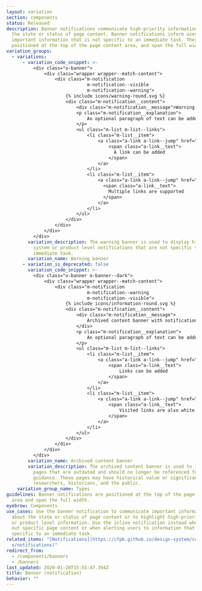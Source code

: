 ```yaml
---
layout: variation
section: components
status: Released
description: Banner notifications communicate high-priority information about
  the state or status of page content. Banner notifications inform users of
  important information that is not specific to an immediate task. They are
  positioned at the top of the page content area, and span the full width.
variation_groups:
  - variations:
      - variation_code_snippet: >-
          <div class="o-banner">
              <div class="wrapper wrapper--match-content">
                  <div class="m-notification
                              m-notification--visible
                              m-notification--warning">
                      {% include icons/warning-round.svg %}
                      <div class="m-notification__content">
                          <div class="m-notification__message">Warning banner with a notification</div>
                          <p class="m-notification__explanation">
                              An optional paragraph of text can be added to explain the purpose of the warning banner.
                          </p>
                          <ul class="m-list m-list--links">
                              <li class="m-list__item">
                                  <a class="a-link a-link--jump" href="#">
                                      <span class="a-link__text">
                                        A link can be added
                                      </span>
                                  </a>
                              </li>
                              <li class="m-list__item">
                                  <a class="a-link a-link--jump" href="#">
                                    <span class="a-link__text">
                                      Multiple links are supported
                                    </span>
                                  </a>
                              </li>
                          </ul>
                      </div>
                  </div>
              </div>
          </div>
        variation_description: The warning banner is used to display high-priority
          system or product level notifications that are not specific to an
          immediate task.
        variation_name: Warning banner
      - variation_is_deprecated: false
        variation_code_snippet: >-
          <div class="o-banner o-banner--dark">
              <div class="wrapper wrapper--match-content">
                  <div class="m-notification
                              m-notification--warning
                              m-notification--visible">
                      {% include icons/information-round.svg %}
                      <div class="m-notification__content">
                          <div class="m-notification__message">
                              Archived content banner with notification
                          </div>
                          <p class="m-notification__explanation">
                              An optional paragraph of text can be added to explain the purpose of the archived content banner.
                          </p>
                          <ul class="m-list m-list--links">
                              <li class="m-list__item">
                                  <a class="a-link a-link--jump" href="#test-link">
                                      <span class="a-link__text">
                                          Links can be added
                                      </span>
                                  </a>
                              </li>
                              <li class="m-list__item">
                                  <a class="a-link a-link--jump" href="#">
                                      <span class="a-link__text">
                                          Visited links are also white
                                      </span>
                                  </a>
                              </li>
                          </ul>
                      </div>
                  </div>
              </div>
          </div>
        variation_name: Archived content banner
        variation_description: The archived content banner is used to identify website
          pages that are outdated and should no longer be referenced for
          guidance. These pages may have historical value or significance to
          researchers, historians, and the public.
    variation_group_name: Types
guidelines: Banner notifications are positioned at the top of the page content
  area and span the full width.
eyebrow: Components
use_cases: Use the banner notification to communicate important information
  about the state or status of page content or to highlight high-priority system
  or product level information. Use the inline notification instead when calling
  out specific page content or when alerting users to information that is
  specific to an immediate task.
related_items: "[N﻿otifications](https://cfpb.github.io/design-system/component\
  s/notifications)"
redirect_from:
  - /components/banners
  - /banners
last_updated: 2020-01-28T15:55:47.394Z
title: Banner (notification)
behavior: ""
---
```

